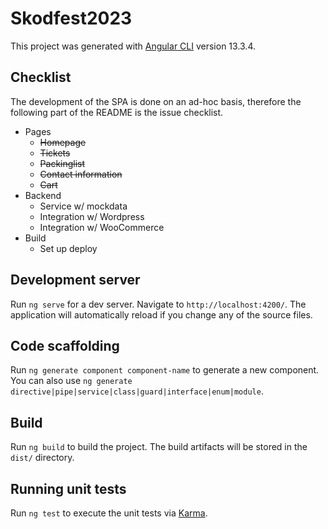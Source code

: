 # Skodfest2023

This project was generated with [Angular CLI](https://github.com/angular/angular-cli) version 13.3.4.

## Checklist

The development of the SPA is done on an ad-hoc basis, therefore the following part of the README is the issue checklist.

- Pages
  - ~~Homepage~~
  - ~~Tickets~~
  - ~~Packinglist~~
  - ~~Contact information~~
  - ~~Cart~~
- Backend
  - Service w/ mockdata
  - Integration w/ Wordpress
  - Integration w/ WooCommerce
- Build
  - Set up deploy

## Development server

Run `ng serve` for a dev server. Navigate to `http://localhost:4200/`. The application will automatically reload if you change any of the source files.

## Code scaffolding

Run `ng generate component component-name` to generate a new component. You can also use `ng generate directive|pipe|service|class|guard|interface|enum|module`.

## Build

Run `ng build` to build the project. The build artifacts will be stored in the `dist/` directory.

## Running unit tests

Run `ng test` to execute the unit tests via [Karma](https://karma-runner.github.io).
